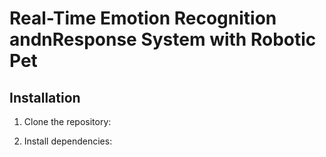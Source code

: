 # Real-Time Emotion Recognition andnResponse System with Robotic Pet

## Installation

1. Clone the repository:

2. Install dependencies:



